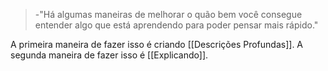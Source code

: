 > -"Há algumas maneiras de melhorar o quão bem você consegue entender algo que está aprendendo para poder pensar mais rápido."

A primeira maneira de fazer isso é criando [[Descrições Profundas]].
A segunda maneira de fazer isso é [[Explicando]].